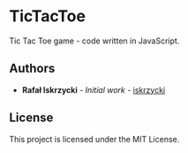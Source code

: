 # TicTacToe

Tic Tac Toe game - code written in JavaScript.

## Authors

* **Rafał Iskrzycki** - *Initial work* - [iskrzycki](https://github.com/iskrzycki)

## License

This project is licensed under the MIT License.
